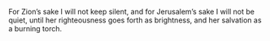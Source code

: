For Zion’s sake I will not keep silent, and for Jerusalem’s sake I will not be quiet, until her righteousness goes forth as brightness, and her salvation as a burning torch.
